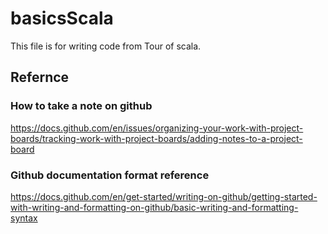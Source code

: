 # basicsScala
This file is for writing code from Tour of scala.

## Refernce

### How to take a note on github 
https://docs.github.com/en/issues/organizing-your-work-with-project-boards/tracking-work-with-project-boards/adding-notes-to-a-project-board

### Github documentation format reference 
https://docs.github.com/en/get-started/writing-on-github/getting-started-with-writing-and-formatting-on-github/basic-writing-and-formatting-syntax
